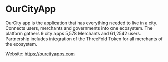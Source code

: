 # OurCityApp

OurCity app is the application that has everything needed to live in a city. Connects users, merchants and governments into one ecosystem. The platform gathers 9 city apps 5,578 Merchants and 61,2542 users.
Partnership includes integration of the ThreeFold Token for all merchants of the ecosystem.

Website: https://ourcityapps.com